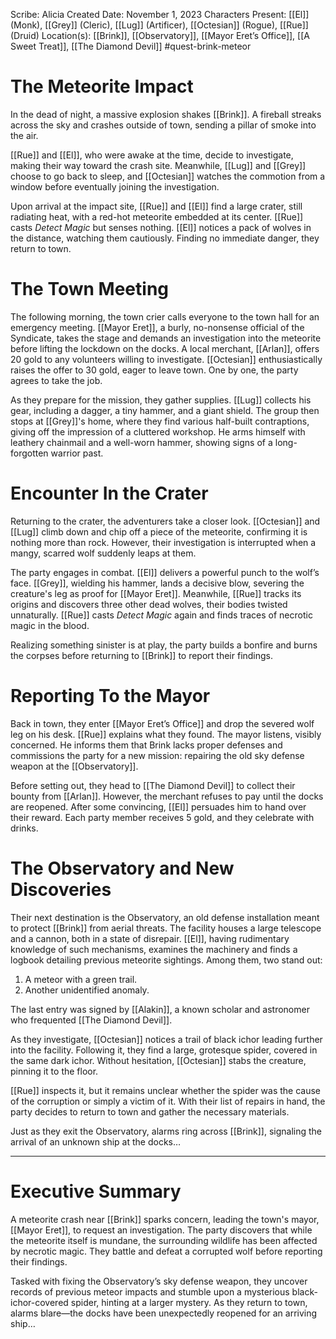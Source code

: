 Scribe: Alicia
Created Date: November 1, 2023
Characters Present: [[El]] (Monk), [[Grey]] (Cleric), [[Lug]] (Artificer), [[Octesian]] (Rogue), [[Rue]] (Druid)
Location(s): [[Brink]], [[Observatory]], [[Mayor Eret’s Office]], [[A Sweet Treat]], [[The Diamond Devil]]
#quest-brink-meteor
# The Meteorite Impact
In the dead of night, a massive explosion shakes [[Brink]]. A fireball streaks across the sky and crashes outside of town, sending a pillar of smoke into the air.

[[Rue]] and [[El]], who were awake at the time, decide to investigate, making their way toward the crash site. Meanwhile, [[Lug]] and [[Grey]] choose to go back to sleep, and [[Octesian]] watches the commotion from a window before eventually joining the investigation.

Upon arrival at the impact site, [[Rue]] and [[El]] find a large crater, still radiating heat, with a red-hot meteorite embedded at its center. [[Rue]] casts *Detect Magic* but senses nothing. [[El]] notices a pack of wolves in the distance, watching them cautiously. Finding no immediate danger, they return to town.
# The Town Meeting
The following morning, the town crier calls everyone to the town hall for an emergency meeting. [[Mayor Eret]], a burly, no-nonsense official of the Syndicate, takes the stage and demands an investigation into the meteorite before lifting the lockdown on the docks. A local merchant, [[Arlan]], offers 20 gold to any volunteers willing to investigate. [[Octesian]] enthusiastically raises the offer to 30 gold, eager to leave town. One by one, the party agrees to take the job.

As they prepare for the mission, they gather supplies. [[Lug]] collects his gear, including a dagger, a tiny hammer, and a giant shield. The group then stops at [[Grey]]'s home, where they find various half-built contraptions, giving off the impression of a cluttered workshop. He arms himself with leathery chainmail and a well-worn hammer, showing signs of a long-forgotten warrior past.
# Encounter In the Crater
Returning to the crater, the adventurers take a closer look. [[Octesian]] and [[Lug]] climb down and chip off a piece of the meteorite, confirming it is nothing more than rock. However, their investigation is interrupted when a mangy, scarred wolf suddenly leaps at them.

The party engages in combat. [[El]] delivers a powerful punch to the wolf’s face. [[Grey]], wielding his hammer, lands a decisive blow, severing the creature's leg as proof for [[Mayor Eret]]. Meanwhile, [[Rue]] tracks its origins and discovers three other dead wolves, their bodies twisted unnaturally. [[Rue]] casts *Detect Magic* again and finds traces of necrotic magic in the blood.

Realizing something sinister is at play, the party builds a bonfire and burns the corpses before returning to [[Brink]] to report their findings.
# Reporting To the Mayor
Back in town, they enter [[Mayor Eret’s Office]] and drop the severed wolf leg on his desk. [[Rue]] explains what they found. The mayor listens, visibly concerned. He informs them that Brink lacks proper defenses and commissions the party for a new mission: repairing the old sky defense weapon at the [[Observatory]].

Before setting out, they head to [[The Diamond Devil]] to collect their bounty from [[Arlan]]. However, the merchant refuses to pay until the docks are reopened. After some convincing, [[El]] persuades him to hand over their reward. Each party member receives 5 gold, and they celebrate with drinks.
# The Observatory and New Discoveries
Their next destination is the Observatory, an old defense installation meant to protect [[Brink]] from aerial threats. The facility houses a large telescope and a cannon, both in a state of disrepair. [[El]], having rudimentary knowledge of such mechanisms, examines the machinery and finds a logbook detailing previous meteorite sightings. Among them, two stand out:
1. A meteor with a green trail.
2. Another unidentified anomaly.

The last entry was signed by [[Alakin]], a known scholar and astronomer who frequented [[The Diamond Devil]].

As they investigate, [[Octesian]] notices a trail of black ichor leading further into the facility. Following it, they find a large, grotesque spider, covered in the same dark ichor. Without hesitation, [[Octesian]] stabs the creature, pinning it to the floor.

[[Rue]] inspects it, but it remains unclear whether the spider was the cause of the corruption or simply a victim of it. With their list of repairs in hand, the party decides to return to town and gather the necessary materials.

Just as they exit the Observatory, alarms ring across [[Brink]], signaling the arrival of an unknown ship at the docks…

---
# Executive Summary
A meteorite crash near [[Brink]] sparks concern, leading the town's mayor, [[Mayor Eret]], to request an investigation. The party discovers that while the meteorite itself is mundane, the surrounding wildlife has been affected by necrotic magic. They battle and defeat a corrupted wolf before reporting their findings.

Tasked with fixing the Observatory’s sky defense weapon, they uncover records of previous meteor impacts and stumble upon a mysterious black-ichor-covered spider, hinting at a larger mystery. As they return to town, alarms blare—the docks have been unexpectedly reopened for an arriving ship…